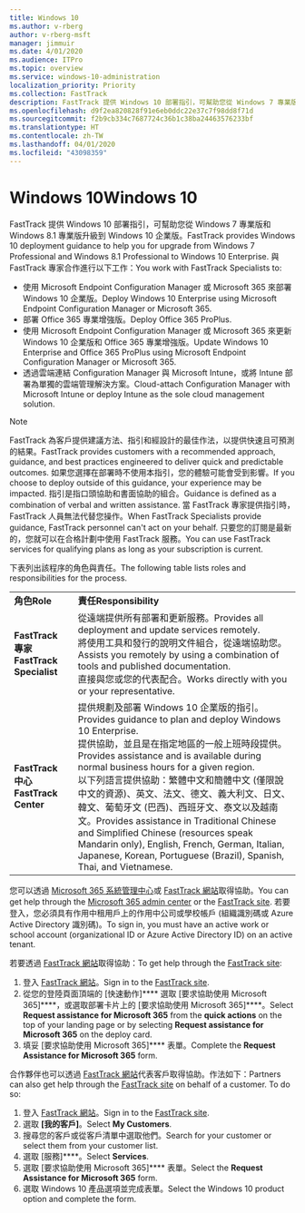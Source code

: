 ```yaml
---
title: Windows 10
ms.author: v-rberg
author: v-rberg-msft
manager: jimmuir
ms.date: 4/01/2020
ms.audience: ITPro
ms.topic: overview
ms.service: windows-10-administration
localization_priority: Priority
ms.collection: FastTrack
description: FastTrack 提供 Windows 10 部署指引，可幫助您從 Windows 7 專業版和 Windows 8.1 專業版升級到 Windows 10 企業版。
ms.openlocfilehash: d9f2ea820828f91e6eb0ddc22e37c7f98dd8f71d
ms.sourcegitcommit: f2b9cb334c7687724c36b1c38ba24463576233bf
ms.translationtype: HT
ms.contentlocale: zh-TW
ms.lasthandoff: 04/01/2020
ms.locfileid: "43098359"
---
```

# <a name="windows-10"></a><span data-ttu-id="3813e-103">Windows 10</span><span class="sxs-lookup"><span data-stu-id="3813e-103">Windows 10</span></span>

<span data-ttu-id="3813e-104">FastTrack 提供 Windows 10 部署指引，可幫助您從 Windows 7 專業版和 Windows 8.1 專業版升級到 Windows 10 企業版。</span><span class="sxs-lookup"><span data-stu-id="3813e-104">FastTrack provides Windows 10 deployment guidance to help you for upgrade from Windows 7 Professional and Windows 8.1 Professional to Windows 10 Enterprise.</span></span> <span data-ttu-id="3813e-105">與 FastTrack 專家合作進行以下工作：</span><span class="sxs-lookup"><span data-stu-id="3813e-105">You work with FastTrack Specialists to:</span></span>

- <span data-ttu-id="3813e-106">使用 Microsoft Endpoint Configuration Manager 或 Microsoft 365 來部署 Windows 10 企業版。</span><span class="sxs-lookup"><span data-stu-id="3813e-106">Deploy Windows 10 Enterprise using Microsoft Endpoint Configuration Manager or Microsoft 365.</span></span>
- <span data-ttu-id="3813e-107">部署 Office 365 專業增強版。</span><span class="sxs-lookup"><span data-stu-id="3813e-107">Deploy Office 365 ProPlus.</span></span> 
- <span data-ttu-id="3813e-108">使用 Microsoft Endpoint Configuration Manager 或 Microsoft 365 來更新 Windows 10 企業版和 Office 365 專業增強版。</span><span class="sxs-lookup"><span data-stu-id="3813e-108">Update Windows 10 Enterprise and Office 365 ProPlus using Microsoft Endpoint Configuration Manager or Microsoft 365.</span></span>
- <span data-ttu-id="3813e-109">透過雲端連結 Configuration Manager 與 Microsoft Intune，或將 Intune 部署為單獨的雲端管理解決方案。</span><span class="sxs-lookup"><span data-stu-id="3813e-109">Cloud-attach Configuration Manager with Microsoft Intune or deploy Intune as the sole cloud management solution.</span></span>
  
> [!NOTE]
> <span data-ttu-id="3813e-110">FastTrack 為客戶提供建議方法、指引和經設計的最佳作法，以提供快速且可預測的結果。</span><span class="sxs-lookup"><span data-stu-id="3813e-110">FastTrack provides customers with a recommended approach, guidance, and best practices engineered to deliver quick and predictable outcomes.</span></span> <span data-ttu-id="3813e-111">如果您選擇在部署時不使用本指引，您的體驗可能會受到影響。</span><span class="sxs-lookup"><span data-stu-id="3813e-111">If you choose to deploy outside of this guidance, your experience may be impacted.</span></span> <span data-ttu-id="3813e-112">指引是指口頭協助和書面協助的組合。</span><span class="sxs-lookup"><span data-stu-id="3813e-112">Guidance is defined as a combination of verbal and written assistance.</span></span> <span data-ttu-id="3813e-113">當 FastTrack 專家提供指引時，FastTrack 人員無法代替您操作。</span><span class="sxs-lookup"><span data-stu-id="3813e-113">When FastTrack Specialists provide guidance, FastTrack personnel can't act on your behalf.</span></span> <span data-ttu-id="3813e-114">只要您的訂閱是最新的，您就可以在合格計劃中使用 FastTrack 服務。</span><span class="sxs-lookup"><span data-stu-id="3813e-114">You can use FastTrack services for qualifying plans as long as your subscription is current.</span></span>  
    
<span data-ttu-id="3813e-115">下表列出該程序的角色與責任。</span><span class="sxs-lookup"><span data-stu-id="3813e-115">The following table lists roles and responsibilities for the process.</span></span>

|||
|:-----|:-----|
|<span data-ttu-id="3813e-116">**角色**</span><span class="sxs-lookup"><span data-stu-id="3813e-116">**Role**</span></span> <br/> |<span data-ttu-id="3813e-117">**責任**</span><span class="sxs-lookup"><span data-stu-id="3813e-117">**Responsibility**</span></span> <br/> |
|<span data-ttu-id="3813e-118">**FastTrack 專家**</span><span class="sxs-lookup"><span data-stu-id="3813e-118">**FastTrack Specialist**</span></span> <br/> |<span data-ttu-id="3813e-119">從遠端提供所有部署和更新服務。</span><span class="sxs-lookup"><span data-stu-id="3813e-119">Provides all deployment and update services remotely.</span></span>  <br/> <span data-ttu-id="3813e-120">將使用工具和發行的說明文件組合，從遠端協助您。</span><span class="sxs-lookup"><span data-stu-id="3813e-120">Assists you remotely by using a combination of tools and published documentation.</span></span> <br/> <span data-ttu-id="3813e-121">直接與您或您的代表配合。</span><span class="sxs-lookup"><span data-stu-id="3813e-121">Works directly with you or your representative.</span></span>|
|<span data-ttu-id="3813e-122">**FastTrack 中心**</span><span class="sxs-lookup"><span data-stu-id="3813e-122">**FastTrack Center**</span></span>  <br/> |<span data-ttu-id="3813e-123">提供規劃及部署 Windows 10 企業版的指引。</span><span class="sxs-lookup"><span data-stu-id="3813e-123">Provides guidance to plan and deploy Windows 10 Enterprise.</span></span>   <br/> <span data-ttu-id="3813e-124">提供協助，並且是在指定地區的一般上班時段提供。</span><span class="sxs-lookup"><span data-stu-id="3813e-124">Provides assistance and is available during normal business hours for a given region.</span></span> <br/> <span data-ttu-id="3813e-125">以下列語言提供協助：繁體中文和簡體中文 (僅限說中文的資源)、英文、法文、德文、義大利文、日文、韓文、葡萄牙文 (巴西)、西班牙文、泰文以及越南文。</span><span class="sxs-lookup"><span data-stu-id="3813e-125">Provides assistance in Traditional Chinese and Simplified Chinese (resources speak Mandarin only), English, French, German, Italian, Japanese, Korean, Portuguese (Brazil), Spanish, Thai, and Vietnamese.</span></span>|
 
<span data-ttu-id="3813e-126">您可以透過 [Microsoft 365 系統管理中心](https://go.microsoft.com/fwlink/?linkid=2032704)或 [FastTrack 網站](https://go.microsoft.com/fwlink/?linkid=780698)取得協助。</span><span class="sxs-lookup"><span data-stu-id="3813e-126">You can get help through the [Microsoft 365 admin center](https://go.microsoft.com/fwlink/?linkid=2032704) or the [FastTrack site](https://go.microsoft.com/fwlink/?linkid=780698).</span></span> <span data-ttu-id="3813e-127">若要登入，您必須具有作用中租用戶上的作用中公司或學校帳戶 (組織識別碼或 Azure Active Directory 識別碼)。</span><span class="sxs-lookup"><span data-stu-id="3813e-127">To sign in, you must have an active work or school account (organizational ID or Azure Active Directory ID) on an active tenant.</span></span> 

<span data-ttu-id="3813e-128">若要透過 [FastTrack 網站](https://go.microsoft.com/fwlink/?linkid=780698)取得協助：</span><span class="sxs-lookup"><span data-stu-id="3813e-128">To get help through the [FastTrack site](https://go.microsoft.com/fwlink/?linkid=780698):</span></span> 
1.    <span data-ttu-id="3813e-129">登入 [FastTrack 網站](https://go.microsoft.com/fwlink/?linkid=780698)。</span><span class="sxs-lookup"><span data-stu-id="3813e-129">Sign in to the [FastTrack site](https://go.microsoft.com/fwlink/?linkid=780698).</span></span> 
2.    <span data-ttu-id="3813e-130">從您的登陸頁面頂端的 [快速動作]\*\*\*\* 選取 [要求協助使用 Microsoft 365]\*\*\*\*，或選取部署卡片上的 [要求協助使用 Microsoft 365]\*\*\*\*。</span><span class="sxs-lookup"><span data-stu-id="3813e-130">Select **Request assistance for Microsoft 365** from the **quick actions** on the top of your landing page or by selecting **Request assistance for Microsoft 365** on the deploy card.</span></span>
3.    <span data-ttu-id="3813e-131">填妥 [要求協助使用 Microsoft 365]\*\*\*\* 表單。</span><span class="sxs-lookup"><span data-stu-id="3813e-131">Complete the **Request Assistance for Microsoft 365** form.</span></span>
  
<span data-ttu-id="3813e-p104">合作夥伴也可以透過 [FastTrack 網站](https://go.microsoft.com/fwlink/?linkid=780698)代表客戶取得協助。作法如下：</span><span class="sxs-lookup"><span data-stu-id="3813e-p104">Partners can also get help through the [FastTrack site](https://go.microsoft.com/fwlink/?linkid=780698) on behalf of a customer. To do so:</span></span>
1.    <span data-ttu-id="3813e-134">登入 [FastTrack 網站](https://go.microsoft.com/fwlink/?linkid=780698)。</span><span class="sxs-lookup"><span data-stu-id="3813e-134">Sign in to the [FastTrack site](https://go.microsoft.com/fwlink/?linkid=780698).</span></span> 
2.    <span data-ttu-id="3813e-135">選取 **[我的客戶]**。</span><span class="sxs-lookup"><span data-stu-id="3813e-135">Select **My Customers**.</span></span>
3.    <span data-ttu-id="3813e-136">搜尋您的客戶或從客戶清單中選取他們。</span><span class="sxs-lookup"><span data-stu-id="3813e-136">Search for your customer or select them from your customer list.</span></span>
4.    <span data-ttu-id="3813e-137">選取 [服務]\*\*\*\*。</span><span class="sxs-lookup"><span data-stu-id="3813e-137">Select **Services**.</span></span>
5.    <span data-ttu-id="3813e-138">選取 [要求協助使用 Microsoft 365]\*\*\*\* 表單。</span><span class="sxs-lookup"><span data-stu-id="3813e-138">Select the **Request Assistance for Microsoft 365** form.</span></span>
6.    <span data-ttu-id="3813e-139">選取 Windows 10 產品選項並完成表單。</span><span class="sxs-lookup"><span data-stu-id="3813e-139">Select the Windows 10 product option and complete the form.</span></span>
 
